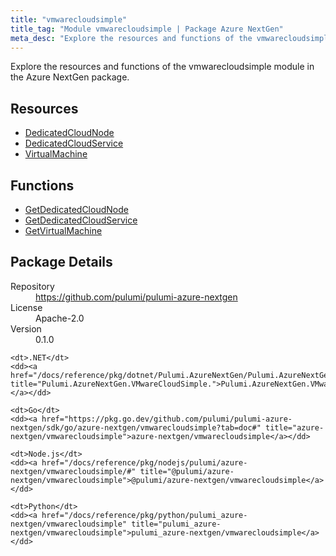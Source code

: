 ```yaml
---
title: "vmwarecloudsimple"
title_tag: "Module vmwarecloudsimple | Package Azure NextGen"
meta_desc: "Explore the resources and functions of the vmwarecloudsimple module in the Azure NextGen package."
---
```


<!-- WARNING: this file was generated by Pulumi Docs Generator. -->
<!-- Do not edit by hand unless you're certain you know what you are doing! -->

Explore the resources and functions of the vmwarecloudsimple module in the Azure NextGen package.

<h2 id="resources">Resources</h2>
<ul class="api">
    <li><a href="dedicatedcloudnode" title="DedicatedCloudNode"><span class="symbol resource"></span>DedicatedCloudNode</a></li>
    <li><a href="dedicatedcloudservice" title="DedicatedCloudService"><span class="symbol resource"></span>DedicatedCloudService</a></li>
    <li><a href="virtualmachine" title="VirtualMachine"><span class="symbol resource"></span>VirtualMachine</a></li>
</ul>

<h2 id="functions">Functions</h2>
<ul class="api">
    <li><a href="getdedicatedcloudnode" title="GetDedicatedCloudNode"><span class="symbol function"></span>GetDedicatedCloudNode</a></li>
    <li><a href="getdedicatedcloudservice" title="GetDedicatedCloudService"><span class="symbol function"></span>GetDedicatedCloudService</a></li>
    <li><a href="getvirtualmachine" title="GetVirtualMachine"><span class="symbol function"></span>GetVirtualMachine</a></li>
</ul>

<h2 id="package-details">Package Details</h2>
<dl class="package-details">
	<dt>Repository</dt>
	<dd><a href="https://github.com/pulumi/pulumi-azure-nextgen">https://github.com/pulumi/pulumi-azure-nextgen</a></dd>
	<dt>License</dt>
	<dd>Apache-2.0</dd>
	<dt>Version</dt>
	<dd>0.1.0</dd>
</dl>



<dl class="tabular">

    <dt>.NET</dt>
    <dd><a href="/docs/reference/pkg/dotnet/Pulumi.AzureNextGen/Pulumi.AzureNextGen.VMwareCloudSimple..html" title="Pulumi.AzureNextGen.VMwareCloudSimple.">Pulumi.AzureNextGen.VMwareCloudSimple.</a></dd>

    <dt>Go</dt>
    <dd><a href="https://pkg.go.dev/github.com/pulumi/pulumi-azure-nextgen/sdk/go/azure-nextgen/vmwarecloudsimple?tab=doc#" title="azure-nextgen/vmwarecloudsimple">azure-nextgen/vmwarecloudsimple</a></dd>

    <dt>Node.js</dt>
    <dd><a href="/docs/reference/pkg/nodejs/pulumi/azure-nextgen/vmwarecloudsimple/#" title="@pulumi/azure-nextgen/vmwarecloudsimple">@pulumi/azure-nextgen/vmwarecloudsimple</a></dd>

    <dt>Python</dt>
    <dd><a href="/docs/reference/pkg/python/pulumi_azure-nextgen/vmwarecloudsimple" title="pulumi_azure-nextgen/vmwarecloudsimple">pulumi_azure-nextgen/vmwarecloudsimple</a></dd>

</dl>

